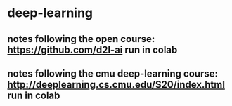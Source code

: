 # deep-learning

## notes following the open course: https://github.com/d2l-ai run in colab

## notes following the cmu deep-learning course: http://deeplearning.cs.cmu.edu/S20/index.html run in colab

